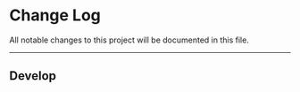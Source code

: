 # Change Log
All notable changes to this project will be documented in this file.

---

## Develop

<!---
Possible categories for the changes: Updated, Fixed, Features, Deprecated
--->

